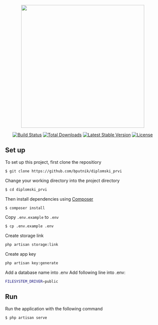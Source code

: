 <p align="center"><img src="https://res.cloudinary.com/dtfbvvkyp/image/upload/v1566331377/laravel-logolockup-cmyk-red.svg" width="400"></p>

<p align="center">
<a href="https://travis-ci.org/laravel/framework"><img src="https://travis-ci.org/laravel/framework.svg" alt="Build Status"></a>
<a href="https://packagist.org/packages/laravel/framework"><img src="https://poser.pugx.org/laravel/framework/d/total.svg" alt="Total Downloads"></a>
<a href="https://packagist.org/packages/laravel/framework"><img src="https://poser.pugx.org/laravel/framework/v/stable.svg" alt="Latest Stable Version"></a>
<a href="https://packagist.org/packages/laravel/framework"><img src="https://poser.pugx.org/laravel/framework/license.svg" alt="License"></a>
</p>



## Set up
To set up this project, first clone the repositiory
```bash
$ git clone https://github.com/bputnik/diplomski_prvi
```

Change your working directory into the project directory
```bash
$ cd diplomski_prvi
```

Then install dependencies using [Composer](https://getcomposer.org/doc/00-intro.md)
```bash
$ composer install
```

Copy `.env.example` to `.env`
```bash
$ cp .env.example .env
```

Create storage link
```bash
php artisan storage:link
```

Create app key
```bash
php artisan key:generate
```

Add a database name into .env
Add following line into .env:
```bash
FILESYSTEM_DRIVER=public
```


## Run
Run the application with the following command
```bash
$ php artisan serve
```
